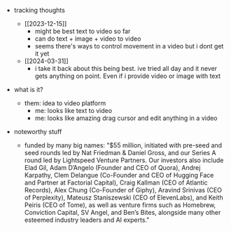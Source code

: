   * tracking thoughts
    * [[2023-12-15]]
      * might be best text to video so far
      * can do text + image + video to video
      * seems there's ways to control movement in a video but i dont get it yet
    * [[2024-03-31]]
      * i take it back about this being best. ive tried all day and it never gets anything on point. Even if i provide video or image with text
  * what is it?
    * them: idea to video platform
      * me: looks like text to video
      * me: looks like amazing drag cursor and edit anything in a video

  * noteworthy stuff
    * funded by many big names: "$55 million, initiated with pre-seed and seed rounds led by Nat Friedman & Daniel Gross, and our Series A round led by Lightspeed Venture Partners. Our investors also include Elad Gil, Adam D’Angelo (Founder and CEO of Quora), Andrej Karpathy, Clem Delangue (Co-Founder and CEO of Hugging Face and Partner at Factorial Capital), Craig Kallman (CEO of Atlantic Records), Alex Chung (Co-Founder of Giphy), Aravind Srinivas (CEO of Perplexity), Mateusz Staniszewski (CEO of ElevenLabs), and Keith Peiris (CEO of Tome), as well as venture firms such as Homebrew, Conviction Capital, SV Angel, and Ben’s Bites, alongside many other esteemed industry leaders and AI experts."